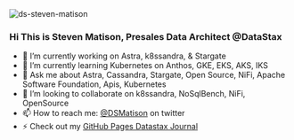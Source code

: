 
<img src="https://komarev.com/ghpvc/?username=ds-steven-matison" alt="ds-steven-matison" />

### Hi This is Steven Matison, Presales Data Architect @DataStax

- 🔭 I’m currently working on Astra, k8ssandra, & Stargate
- 🌱 I’m currently learning Kubernetes on Anthos, GKE, EKS, AKS, IKS
- 💬 Ask me about Astra, Cassandra, Stargate, Open Source, NiFi, Apache Software Foundation, Apis, Kubernetes
- 👯 I’m looking to collaborate on k8ssandra, NoSqlBench, NiFi, OpenSource 
- 📫 How to reach me: [@DSMatison](https://twitter.com/DSMatison) on twitter
- ⚡ Check out my [GitHub Pages Datastax Journal](https://ds-steven-matison.github.io/)
